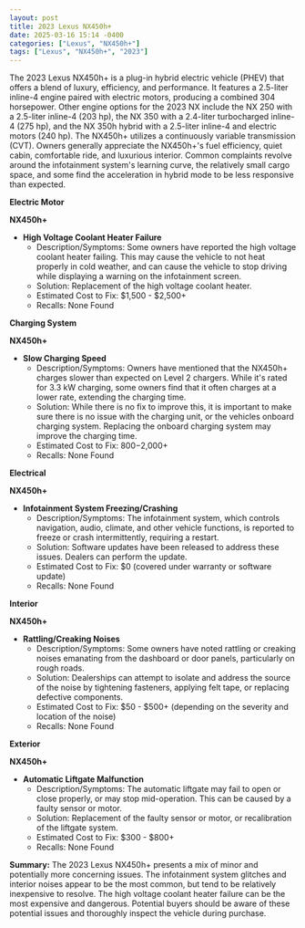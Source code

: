 ```yaml
---
layout: post
title: 2023 Lexus NX450h+
date: 2025-03-16 15:14 -0400
categories: ["Lexus", "NX450h+"]
tags: ["Lexus", "NX450h+", "2023"]
---
```

The 2023 Lexus NX450h+ is a plug-in hybrid electric vehicle (PHEV) that offers a blend of luxury, efficiency, and performance. It features a 2.5-liter inline-4 engine paired with electric motors, producing a combined 304 horsepower. Other engine options for the 2023 NX include the NX 250 with a 2.5-liter inline-4 (203 hp), the NX 350 with a 2.4-liter turbocharged inline-4 (275 hp), and the NX 350h hybrid with a 2.5-liter inline-4 and electric motors (240 hp). The NX450h+ utilizes a continuously variable transmission (CVT). Owners generally appreciate the NX450h+'s fuel efficiency, quiet cabin, comfortable ride, and luxurious interior. Common complaints revolve around the infotainment system's learning curve, the relatively small cargo space, and some find the acceleration in hybrid mode to be less responsive than expected.

**Electric Motor**

**NX450h+**

*   **High Voltage Coolant Heater Failure**
    *   Description/Symptoms: Some owners have reported the high voltage coolant heater failing. This may cause the vehicle to not heat properly in cold weather, and can cause the vehicle to stop driving while displaying a warning on the infotainment screen.
    *   Solution: Replacement of the high voltage coolant heater.
    *   Estimated Cost to Fix: $1,500 - $2,500+
    *   Recalls: None Found

**Charging System**

**NX450h+**

*   **Slow Charging Speed**
    *   Description/Symptoms: Owners have mentioned that the NX450h+ charges slower than expected on Level 2 chargers. While it's rated for 3.3 kW charging, some owners find that it often charges at a lower rate, extending the charging time.
    *   Solution: While there is no fix to improve this, it is important to make sure there is no issue with the charging unit, or the vehicles onboard charging system. Replacing the onboard charging system may improve the charging time.
    *   Estimated Cost to Fix: $800-$2,000+
    *   Recalls: None Found

**Electrical**

**NX450h+**

*   **Infotainment System Freezing/Crashing**
    *   Description/Symptoms: The infotainment system, which controls navigation, audio, climate, and other vehicle functions, is reported to freeze or crash intermittently, requiring a restart.
    *   Solution: Software updates have been released to address these issues. Dealers can perform the update.
    *   Estimated Cost to Fix: $0 (covered under warranty or software update)
    *   Recalls: None Found

**Interior**

**NX450h+**

*   **Rattling/Creaking Noises**
    *   Description/Symptoms: Some owners have noted rattling or creaking noises emanating from the dashboard or door panels, particularly on rough roads.
    *   Solution: Dealerships can attempt to isolate and address the source of the noise by tightening fasteners, applying felt tape, or replacing defective components.
    *   Estimated Cost to Fix: $50 - $500+ (depending on the severity and location of the noise)
    *   Recalls: None Found

**Exterior**

**NX450h+**

* **Automatic Liftgate Malfunction**
    * Description/Symptoms: The automatic liftgate may fail to open or close properly, or may stop mid-operation. This can be caused by a faulty sensor or motor.
    * Solution: Replacement of the faulty sensor or motor, or recalibration of the liftgate system.
    * Estimated Cost to Fix: $300 - $800+
    * Recalls: None Found

**Summary:** The 2023 Lexus NX450h+ presents a mix of minor and potentially more concerning issues. The infotainment system glitches and interior noises appear to be the most common, but tend to be relatively inexpensive to resolve. The high voltage coolant heater failure can be the most expensive and dangerous. Potential buyers should be aware of these potential issues and thoroughly inspect the vehicle during purchase.

